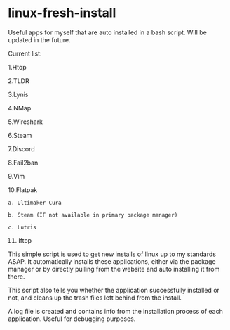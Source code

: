 # linux-fresh-install
Useful apps for myself that are auto installed in a bash script. Will be updated in the future. 

Current list:

 1.Htop

2.TLDR

3.Lynis

4.NMap

5.Wireshark

6.Steam

7.Discord

8.Fail2ban

9.Vim

10.Flatpak
    
    a. Ultimaker Cura

    b. Steam (IF not available in primary package manager)

    c. Lutris

11. Iftop

This simple script is used to get new installs of linux up to my standards ASAP. It automatically installs these applications, either via the package manager
or by directly pulling from the website and auto installing it from there. 

This script also tells you whether the application successfully installed or not, and cleans up the trash files left behind from the install.

A log file is created and contains info from the installation process of each application. Useful for debugging purposes.
